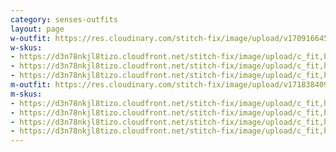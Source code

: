 ```yaml
---
category: senses-outfits
layout: page
w-outfit: https://res.cloudinary.com/stitch-fix/image/upload/v1709166457/Style_studio/Styleshuffle/2023-12-15_W_OLOF_H14_01201_r0.jpg
w-skus:
- https://d3n78nkjl8tizo.cloudfront.net/stitch-fix/image/upload/c_fit,h_720,w_862/v1706070709/yhnqtme9rbwqdfi68v5s.jpg
- https://d3n78nkjl8tizo.cloudfront.net/stitch-fix/image/upload/c_fit,h_720,w_862/v1704540571/ixqr79et8ffg220dq3zt.jpg
- https://d3n78nkjl8tizo.cloudfront.net/stitch-fix/image/upload/c_fit,h_720,w_862/v1679545160/zqsouyz1mcv9lna53eon.jpg
m-outfit: https://res.cloudinary.com/stitch-fix/image/upload/v1718384098/onboarding/StyleFile/Mens/2023-05-18_A18_M_OLD_19261_1x1.jpg
m-skus: 
- https://d3n78nkjl8tizo.cloudfront.net/stitch-fix/image/upload/c_fit,h_720,w_862/v1648529993/jhppidsoqt76zlkcejds.jpg
- https://d3n78nkjl8tizo.cloudfront.net/stitch-fix/image/upload/c_fit,h_720,w_862/v1681457330/hz1ghqqq4ebb5qhlwsi4.jpg
- https://d3n78nkjl8tizo.cloudfront.net/stitch-fix/image/upload/c_fit,h_720,w_862/v1678863173/dpjjg3w2yibasanqim33.jpg
- https://d3n78nkjl8tizo.cloudfront.net/stitch-fix/image/upload/c_fit,h_720,w_862/v1686933090/c7skehlloqi9nun3aos0.jpg
---
```


